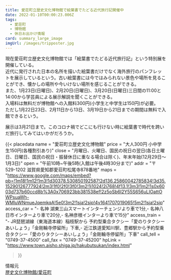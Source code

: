 ```yaml
---
title: 愛荘町立歴史文化博物館で絵葉書でたどる近代旅行記開催中
date: 2022-01-10T00:00:23.006Z
tags:
  - 愛荘町
  - 博物館
  - 休日お出かけ情報
card: summary_large_image
imgUrl: /images/tripposter.jpg
---
```

現在愛荘町立歴史文化博物館では「絵葉書でたどる近代旅行記」という特別展を開催している。  
近代に発行された日本の名所を描いた絵葉書だけでなく海外旅行のパンフレットを展示しているという。古い絵葉書には今ではみられない景色や場所を見ることができ、懐かしの場所や今いけない場所を感じることができる。  
また、1月23日(日曜日)、2月20日(日曜日)、3月20日(日曜日)三日間の11:00と14:00から学芸員による展示解説を聞くことができる。  
入場料は無料だが博物館への入館料300円(小学生と中学生は150円)が必要。  
ただし1月22日23日、2月11日から13日、3月19日から21日までの期間は無料で入館できるという。

展示は3月21日まで。このコロナ禍でどこにも行けない時に絵葉書で時代を跨いだ旅行してみてはいかがだろうか。

{{<
  placedata 
    name = "愛荘町立歴史文化博物館"
    price = "大人300円 小中学生150円(各種割引あり)"
    close = "月曜日、火曜日、国民の祝日の翌日(各日土曜日、日曜日、国民の祝日・振替休日に重なる場合は除く)、年末年始(12月29日～1月3日)"
    open = "午前10時~午後5時(入館は午後4時30分まで)"
    addr = "〒529-1202 滋賀県愛知郡愛荘町松尾寺878番地"
    maps = "https://www.google.com/maps/embed?pb=!1m18!1m12!1m3!1d30378.530850192587!2d136.25860042785834!3d35.15290126777924!2m3!1f0!2f0!3f0!3m2!1i1024!2i768!4f13.1!3m3!1m2!1s0x6003d737b60ccd8b%3A0x706923bb381538ef!2z5oSb6I2Y55S656uLIOattOWPsuaWh-WMluWNmueJqemkqA!5e0!3m2!1sja!2sjp!4v1641707019065!5m2!1sja!2sjp"
    access_car = "- 名神 湖東三山スマートインターチェンジより車で1分,- 名神八日市インターより車で20分,- 名神彦根インターより車で15分"
    access_train = "- JR琵琶湖線（東海道本線）稲枝駅から 予約型乗合タクシー「愛のりタクシーあいしょう」「金剛輪寺停留所」下車,- 近江鉄道愛知川駅、豊郷駅から予約型乗合タクシー「愛のりタクシーあいしょう」「金剛輪寺停留所」下車"
    call_tell = "0749-37-4500" 
    call_fax = "0749-37-45200"
    hpLink = "https://www.town.aisho.shiga.jp/hakubutsukan/index.html"
>}}


情報元  
[歴史文化博物館/愛荘町](https://www.town.aisho.shiga.jp/hakubutsukan/index.html)